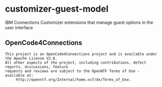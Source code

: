 # customizer-guest-model
IBM Connections Customizer extensions that manage guest options in the user interface


## OpenCode4Connections

    This project is an OpenCode4Connections project and is available under the Apache License V2.0.  
    All other aspects of the project, including contributions, defect reports, discussions, feature
    requests and reviews are subject to the OpenNTF Terms of Use - available at: 
         http://openntf.org/Internal/home.nsf/dx/Terms_of_Use.
